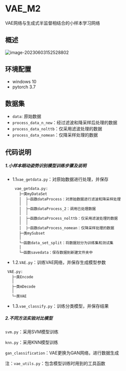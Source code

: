 VAE_M2
===

VAE网络与生成式半监督相结合的小样本学习网络



## 概述

![image-20230603152528802](C:\Users\98059\AppData\Roaming\Typora\typora-user-images\image-20230603152528802.png)

## 环境配置

- windows 10
- pytorch 3.7

## 数据集

- `data`: 原始数据
- `process_data_n_new`：经过滤波和降采样后处理的数据
- `process_data_nolttb`：仅采用滤波处理的数据
- `process_data_nomean`：仅降采样处理的数据

## 代码说明

##### 1.小样本眼动姿势识别模型训练步骤及说明

- 1.1`vae_getdata.py`：对原始数据进行处理，并保存

  ```
   vae_getdata.py:
     ├─类myDataSet
     │  ├─函数dataProcess：对原始数据进行滤波和降采样处理
     │  │  
     │  ├─函数dataProcess_2：调用已处理数据
     │  │  
     │  ├─函数dataProcess_nolttb：仅采用滤波处理的数据
     │  │  
     │  ├─函数dataProcess_nomean：仅降采样处理的数据
     ├─类mySubset
     │
     └─函数data_set_split：将数据划分为训练集和测试集
     │ 
     └─函数savedata：保存数据到新建文件夹中
  ```

  

- 1.2.`VAE.py`：训练VAE网络，并保存生成模型参数

```
 VAE.py:
   ├─类Encode
   │  
   ├─类mDecode
   │
   └─类VAE
```

- 1.3.`vae_classify.py`：训练分类模型，并保存结果

##### 2.不同方法实验对比模型

`svm.py`：采用SVM模型训练

`knn.py`：采用KNN模型训练

`gan_classification`：VAE更换为GAN网络，进行数据生成

注：`vae_utils.py`：包含模型训练时用到的工具函数







